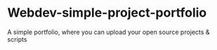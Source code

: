 # Webdev-simple-project-portfolio
A simple portfolio, where you can upload your open source projects &amp; scripts
